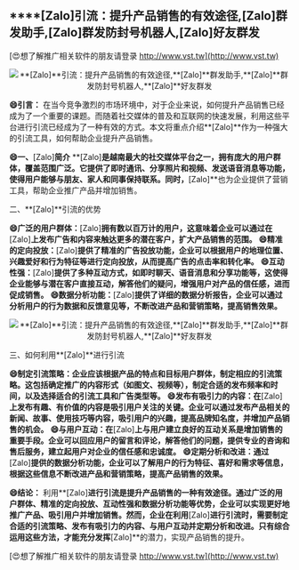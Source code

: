 ## ****[Zalo]**引流：提升产品销售的有效途径,**[Zalo]**群发助手,**[Zalo]**群发防封号机器人,**[Zalo]**好友群发**

[😍想了解推广相关软件的朋友请登录 http://www.vst.tw](http://www.vst.tw)

 <center><img src="https://vst.tw/MP4/tuiguang/png/2.png" alt="**[Zalo]**引流：提升产品销售的有效途径,**[Zalo]**群发助手,**[Zalo]**群发防封号机器人,**[Zalo]**好友群发"></center>

**😄引言：**
在当今竞争激烈的市场环境中，对于企业来说，如何提升产品销售已经成为了一个重要的课题。而随着社交媒体的普及和互联网的快速发展，利用这些平台进行引流已经成为了一种有效的方式。本文将重点介绍**[Zalo]**作为一种强大的引流工具，如何帮助企业提升产品销售。

**😄一、**[Zalo]**简介**
**[Zalo]**是越南最大的社交媒体平台之一，拥有庞大的用户群体，覆盖范围广泛。它提供了即时通讯、分享照片和视频、发送语音消息等功能，使得用户能够与朋友、家人和同事保持联系。同时，**[Zalo]**也为企业提供了营销工具，帮助企业推广产品并增加销售。

二、**[Zalo]**引流的优势

**😄广泛的用户群体：**[Zalo]**拥有数以百万计的用户，这意味着企业可以通过在**[Zalo]**上发布广告和内容来触达更多的潜在客户，扩大产品销售的范围。**
**😄精准的定向投放：**[Zalo]**提供了精准的广告投放功能，企业可以根据用户的地理位置、兴趣爱好和行为特征等进行定向投放，从而提高广告的点击率和转化率。**
**😄互动性强：**[Zalo]**提供了多种互动方式，如即时聊天、语音消息和分享功能等，这使得企业能够与潜在客户直接互动，解答他们的疑问，增强用户对产品的信任感，进而促成销售。**
**😄数据分析功能：**[Zalo]**提供了详细的数据分析报告，企业可以通过分析用户的行为数据和反馈意见等，不断改进产品和营销策略，提高销售效果。**

 <center><img src="https://vst.tw/MP4/tuiguang/png/8.png" alt="**[Zalo]**引流：提升产品销售的有效途径,**[Zalo]**群发助手,**[Zalo]**群发防封号机器人,**[Zalo]**好友群发"></center>

三、如何利用**[Zalo]**进行引流

**😄制定引流策略：企业应该根据产品的特点和目标用户群体，制定相应的引流策略。这包括确定推广的内容形式（如图文、视频等），制定合适的发布频率和时间，以及选择适合的引流工具和广告类型等。**
**😄发布有吸引力的内容：在**[Zalo]**上发布有趣、有价值的内容是吸引用户关注的关键。企业可以通过发布产品相关的新闻、故事、使用技巧等内容，吸引用户的兴趣，提高品牌知名度，并增加产品销售的机会。**
**😄与用户互动：在**[Zalo]**上与用户建立良好的互动关系是增加销售的重要手段。企业可以回应用户的留言和评论，解答他们的问题，提供专业的咨询和售后服务，建立起用户对企业的信任感和忠诚度。**
**😄定期分析和改进：通过**[Zalo]**提供的数据分析功能，企业可以了解用户的行为特征、喜好和需求等信息，根据这些信息不断改进产品和营销策略，提高产品销售的效果。**

**😄结论：**
利用**[Zalo]**进行引流是提升产品销售的一种有效途径。通过广泛的用户群体、精准的定向投放、互动性强和数据分析功能等优势，企业可以实现更好地推广产品、吸引用户并增加销售。然而，企业在利用**[Zalo]**进行引流时，需要制定合适的引流策略、发布有吸引力的内容、与用户互动并定期分析和改进。只有综合运用这些方法，才能充分发挥**[Zalo]**的潜力，实现产品销售的提升。

[😍想了解推广相关软件的朋友请登录 http://www.vst.tw](http://www.vst.tw)



